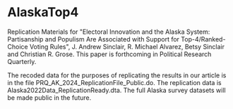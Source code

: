 # AlaskaTop4
Replication Materials for "Electoral Innovation and the Alaska System:  Partisanship and Populism Are Associated with Support for Top-4/Ranked-Choice Voting Rules", J. Andrew Sinclair, R. Michael Alvarez, Betsy Sinclair and Christian R. Grose.  This paper is forthcoming in Political Research Quarterly.

The recoded data for the purposes of replicating the results in our article is in the file PRQ_AK_2024_ReplicationFile_Public.do.  The replication data is Alaska2022Data_ReplicationReady.dta.  The full Alaska survey datasets will be made public in the future.  
